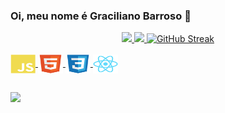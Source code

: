 ### Oi, meu nome é Graciliano Barroso 👋

<div align="center">
  <a href="https://github.com/Graciliano-Barroso">
  <img height="150em" src="https://github-readme-stats.vercel.app/api?username=Graciliano-Barroso&show_icons=true&theme=merko&include_all_commits=true&count_private=true"/>
  <img height="150em" src="https://github-readme-stats.vercel.app/api/top-langs/?username=Graciliano-Barroso&layout=compact&langs_count=7&theme=merko"/>
  <img src="https://github-readme-streak-stats.herokuapp.com?user=Graciliano-Barroso&theme=merko" alt="GitHub Streak" />
</div>
  
  <div style="display: inline_block"><br>
  <img align="center" alt="Gra-Js" height="30" width="40" src="https://raw.githubusercontent.com/devicons/devicon/master/icons/javascript/javascript-plain.svg">
  <img align="center" alt="Gra-HTML" height="30" width="40" src="https://raw.githubusercontent.com/devicons/devicon/master/icons/html5/html5-original.svg">
  <img align="center" alt="Gra-CSS" height="30" width="40" src="https://raw.githubusercontent.com/devicons/devicon/master/icons/css3/css3-original.svg">
  <img align="center" alt="Gra-React" height="30" width="40" src="https://raw.githubusercontent.com/devicons/devicon/master/icons/react/react-original.svg">
</div>
  
  ##
  
<div> 
  <a href="https://www.linkedin.com/in/Graciliano-Barroso/" target="_blank"><img src="https://img.shields.io/badge/-LinkedIn-%230077B5?style=for-the-badge&logo=linkedin&logoColor=white" target="_blank"></a> 
 
</div>
